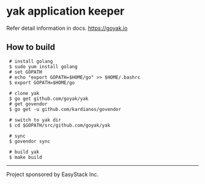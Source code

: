 # yak application keeper

Refer detail information in docs. https://goyak.io

## How to build

```
 # install golang
 $ sudo yum install golang
 # set GOPATH
 # echo "export GOPATH=$HOME/go" >> $HOME/.bashrc
 $ export GOPATH=$HOME/go

 # clone yak
 $ go get github.com/goyak/yak
 # get govendor
 $ go get -u github.com/kardianos/govendor

 # switch to yak dir
 $ cd $GOPATH/src/github.com/goyak/yak

 # sync
 $ govendor sync

 # build yak
 $ make build
```
---

Project sponsored by EasyStack Inc.
